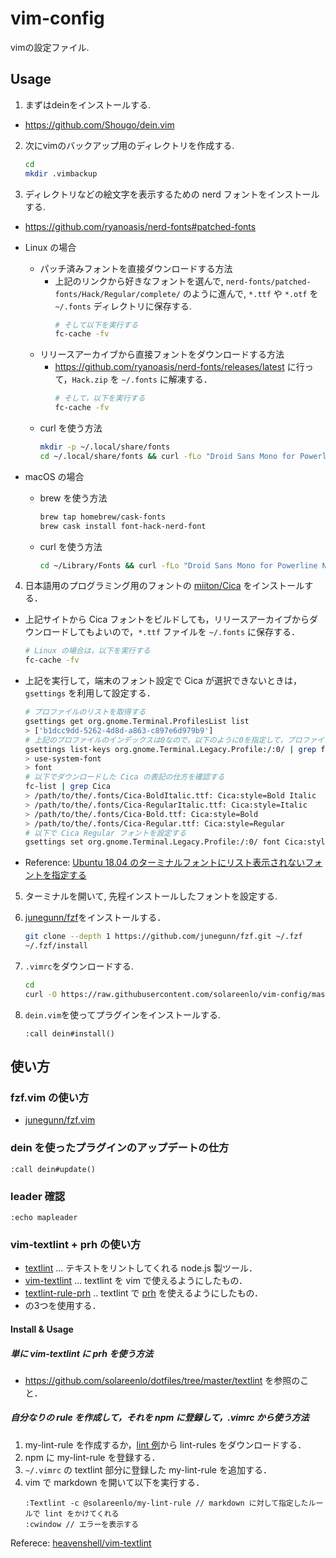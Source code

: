 # vim-config
vimの設定ファイル.

## Usage
1. まずはdeinをインストールする.
- https://github.com/Shougo/dein.vim

2. 次にvimのバックアップ用のディレクトリを作成する.
    ```bash
    cd
    mkdir .vimbackup
    ```

3. ディレクトリなどの絵文字を表示するための nerd フォントをインストールする.

- https://github.com/ryanoasis/nerd-fonts#patched-fonts

- Linux の場合
  - パッチ済みフォントを直接ダウンロードする方法
    - 上記のリンクから好きなフォントを選んで, `nerd-fonts/patched-fonts/Hack/Regular/complete/` のように進んで, `*.ttf` や `*.otf` を `~/.fonts` ディレクトリに保存する.
      ```bash
      # そして以下を実行する
      fc-cache -fv
      ```
  - リリースアーカイブから直接フォントをダウンロードする方法
    - https://github.com/ryanoasis/nerd-fonts/releases/latest に行って，`Hack.zip` を `~/.fonts` に解凍する．
      ```bash
      # そして，以下を実行する
      fc-cache -fv
      ```
  - curl を使う方法
    ```bash
    mkdir -p ~/.local/share/fonts
    cd ~/.local/share/fonts && curl -fLo "Droid Sans Mono for Powerline Nerd Font Complete.otf" https://github.com/ryanoasis/nerd-fonts/raw/master/patched-fonts/DroidSansMono/complete/Droid%20Sans%20Mono%20Nerd%20Font%20Complete.otf
    ```
- macOS の場合
  - brew を使う方法
    ```bash
    brew tap homebrew/cask-fonts
    brew cask install font-hack-nerd-font
    ```
  - curl を使う方法
    ```bash
    cd ~/Library/Fonts && curl -fLo "Droid Sans Mono for Powerline Nerd Font Complete.otf" https://github.com/ryanoasis/nerd-fonts/raw/master/patched-fonts/DroidSansMono/complete/Droid%20Sans%20Mono%20Nerd%20Font%20Complete.otf
    ```

4. 日本語用のプログラミング用のフォントの [miiton/Cica](https://github.com/miiton/Cica) をインストールする．
  - 上記サイトから Cica フォントをビルドしても，リリースアーカイブからダウンロードしてもよいので，`*.ttf` ファイルを `~/.fonts` に保存する．
      ```bash
      # Linux の場合は，以下を実行する
      fc-cache -fv
      ```
  - 上記を実行して，端末のフォント設定で Cica が選択できないときは，`gsettings` を利用して設定する．
      ```bash
      # プロファイルのリストを取得する
      gsettings get org.gnome.Terminal.ProfilesList list
      > ['b1dcc9dd-5262-4d8d-a863-c897e6d979b9']
      # 上記のプロファイルのインデックスは0なので，以下のように0を指定して，プロファイルのキーのリストの中から font が有ることを確認する
      gsettings list-keys org.gnome.Terminal.Legacy.Profile:/:0/ | grep font
      > use-system-font
      > font
      # 以下でダウンロードした Cica の表記の仕方を確認する
      fc-list | grep Cica
      > /path/to/the/.fonts/Cica-BoldItalic.ttf: Cica:style=Bold Italic
      > /path/to/the/.fonts/Cica-RegularItalic.ttf: Cica:style=Italic
      > /path/to/the/.fonts/Cica-Bold.ttf: Cica:style=Bold
      > /path/to/the/.fonts/Cica-Regular.ttf: Cica:style=Regular
      # 以下で Cica Regular フォントを設定する
      gsettings set org.gnome.Terminal.Legacy.Profile:/:0/ font Cica:style=Regular
      ```
  - Reference: [Ubuntu 18.04 のターミナルフォントにリスト表示されないフォントを指定する](https://zv-louis.hatenablog.com/entry/2018/05/28/120000)

5. ターミナルを開いて, 先程インストールしたフォントを設定する.

6. [junegunn/fzf](https://github.com/junegunn/fzf#using-git)をインストールする．
    ```bash
    git clone --depth 1 https://github.com/junegunn/fzf.git ~/.fzf
    ~/.fzf/install
    ```

7. `.vimrc`をダウンロードする.
    ```bash
    cd
    curl -O https://raw.githubusercontent.com/solareenlo/vim-config/master/.vimrc
    ```

8. `dein.vim`を使ってプラグインをインストールする.
    ```vim
    :call dein#install()
    ```

## 使い方
### fzf.vim の使い方
- [junegunn/fzf.vim](https://github.com/junegunn/fzf.vim)

### dein を使ったプラグインのアップデートの仕方
```vim
:call dein#update()
```

### leader 確認
```vim
:echo mapleader
```

### vim-textlint + prh の使い方
- [textlint](https://github.com/textlint/textlint) ... テキストをリントしてくれる node.js 製ツール．
- [vim-textlint](https://github.com/heavenshell/vim-textlint) ... textlint を vim で使えるようにしたもの．
- [textlint-rule-prh](https://github.com/textlint-rule/textlint-rule-prh) .. textlint で [prh](https://github.com/prh/prh) を使えるようにしたもの．
- の3つを使用する．

#### Install & Usage
##### 単に vim-textlint に prh を使う方法
- https://github.com/solareenlo/dotfiles/tree/master/textlint を参照のこと．

##### 自分なりの rule を作成して，それを npm に登録して，.vimrc から使う方法
1. my-lint-rule を作成するか，[lint 例](https://github.com/textlint/textlint/wiki/Collection-of-textlint-rule)から lint-rules をダウンロードする．
2. npm に my-lint-rule を登録する．
3. `~/.vimrc` の textlint 部分に登録した my-lint-rule を追加する．
4. vim で markdown を開いて以下を実行する．
    ```vim
    :Textlint -c @solareenlo/my-lint-rule // markdown に対して指定したルールで lint をかけてくれる
    :cwindow // エラーを表示する
    ```

  Referece: [heavenshell/vim-textlint](https://github.com/heavenshell/vim-textlint)
